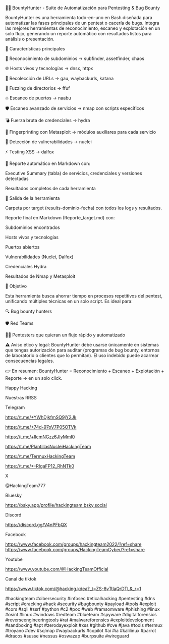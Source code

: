 🕵️‍♂️ BountyHunter - Suite de Automatización para Pentesting & Bug Bounty

BountyHunter es una herramienta todo-en-uno en Bash diseñada para automatizar las fases principales de un pentest o cacería de bugs.
Integra las mejores herramientas de reconocimiento, escaneo y explotación en un solo flujo, generando un reporte automático con resultados listos para análisis o presentación.


🔑 Características principales

🚀 Reconocimiento de subdominios → subfinder, assetfinder, chaos

🌐 Hosts vivos y tecnologías → dnsx, httpx

📜 Recolección de URLs → gau, waybackurls, katana

🔎 Fuzzing de directorios → ffuf

🔥 Escaneo de puertos → naabu

🛡️ Escaneo avanzado de servicios → nmap con scripts específicos

💣 Fuerza bruta de credenciales → hydra

🎯 Fingerprinting con Metasploit → módulos auxiliares para cada servicio

🧬 Detección de vulnerabilidades → nuclei

⚡ Testing XSS → dalfox

📑 Reporte automático en Markdown con:

Executive Summary (tabla) de servicios, credenciales y versiones detectadas

Resultados completos de cada herramienta

📂 Salida de la herramienta

Carpeta por target (results-dominio-fecha) con todos los logs y resultados.

Reporte final en Markdown (Reporte_target.md) con:

Subdominios encontrados

Hosts vivos y tecnologías

Puertos abiertos

Vulnerabilidades (Nuclei, Dalfox)

Credenciales Hydra

Resultados de Nmap y Metasploit

🤖 Objetivo

Esta herramienta busca ahorrar tiempo en procesos repetitivos del pentest, unificando múltiples técnicas en un solo script.
Es ideal para:

🔍 Bug bounty hunters

🛡️ Red Teams

🧑‍💻 Pentesters que quieran un flujo rápido y automatizado

⚠️ Aviso ético y legal:
BountyHunter debe usarse únicamente en sistemas que tengas autorización para auditar (programas de bug bounty, entornos de laboratorio o clientes que lo permitan).
El uso indebido puede acarrear consecuencias legales.

👉 En resumen:
BountyHunter = Reconocimiento + Escaneo + Explotación + Reporte → en un solo click.

Happy Hacking

Nuestras RRSS

Telegram

https://t.me/+YWhDjkfmSQ9jY2Jk

https://t.me/+74d-97oV7P05OTVk

https://t.me/+llcmNGzz6JIyMmI0

https://t.me/PlantillasNucleiHackingTeam

https://t.me/TermuxHackingTeam

https://t.me/+-RIgaFP12_RhNTk0

X

@HackingTeam777

Bluesky

https://bsky.app/profile/hackingteam.bsky.social

Discord

https://discord.gg/V4nPFbQX

Facebook

https://www.facebook.com/groups/hackingteam2022/?ref=share https://www.facebook.com/groups/HackingTeamCyber/?ref=share

Youtube

https://www.youtube.com/@HackingTeamOfficial

Canal de tiktok

https://www.tiktok.com/@hacking.kdea?_t=ZS-8vTtlaQrDTL&_r=1

#hackingteam #cibersecurity #infosec #eticalhacking #pentesting #dns #script #cracking #hack #security #bugbounty #payload #tools #exploit #cors #sqli #ssrf #python #c2 #poc #web #ramsomware #phishing #linux #osint #linux #windows #redteam #blueteam #spyware #digitalforensics #reverseengineeringtools #rat #malwareforensics #exploitdevelopment #sandboxing #apt #zerodayexploit #xss #github #cve #java #tools #termux #troyano #dev #sqlmap #waybackurls #copilot #ai #ia #kalilinux #parrot #dracos #susse #nessus #oswazap #burpsuite #wireguard
